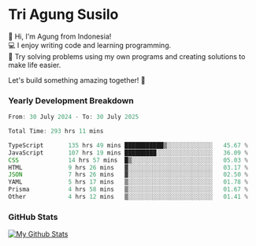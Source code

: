 # Tri Agung Susilo

👋 Hi, I'm Agung from Indonesia!<br>
💻 I enjoy writing code and learning programming.<br>
🧠 Try solving problems using my own programs and creating solutions to make life easier.

Let's build something amazing together! 🚀

### Yearly Development Breakdown

<!--START_SECTION:waka-->

```TypeScript JavaScript PHP
From: 30 July 2024 - To: 30 July 2025

Total Time: 293 hrs 11 mins

TypeScript       135 hrs 49 mins ███████████▒░░░░░░░░░░░░░   45.67 %
JavaScript       107 hrs 19 mins █████████░░░░░░░░░░░░░░░░   36.09 %
CSS              14 hrs 57 mins  █▒░░░░░░░░░░░░░░░░░░░░░░░   05.03 %
HTML             9 hrs 26 mins   ▓░░░░░░░░░░░░░░░░░░░░░░░░   03.17 %
JSON             7 hrs 26 mins   ▓░░░░░░░░░░░░░░░░░░░░░░░░   02.50 %
YAML             5 hrs 17 mins   ▒░░░░░░░░░░░░░░░░░░░░░░░░   01.78 %
Prisma           4 hrs 58 mins   ▒░░░░░░░░░░░░░░░░░░░░░░░░   01.67 %
Other            4 hrs 12 mins   ▒░░░░░░░░░░░░░░░░░░░░░░░░   01.41 %
```

<!--END_SECTION:waka-->

### GitHub Stats

[![My Github Stats](https://github-readme-stats.vercel.app/api?username=triagung128&show_icons=true&hide=contribs,issues&count_private=true&theme=tokyonight)](https://github.com/triagung128)

<!-- [![Top Langs](https://github-readme-stats.vercel.app/api/top-langs/?username=triagung128&layout=compact)](https://github.com/triagung128) -->
